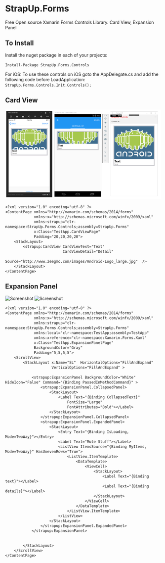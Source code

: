 # StrapUp.Forms
Free Open source Xamarin Forms Controls Library. Card View, Expansion Panel

To Install
------------
Install the nuget package in each of your projects:

`Install-Package StrapUp.Forms.Controls`

For iOS:
To use these controls on iOS goto the AppDelegate.cs and add the following code before LoadApplication:
`StrapUp.Forms.Controls.Init.Controls();`

Card View
----------

![Screenshot](/TestApp/TestApp/Images/CardView.png)

```xaml
<?xml version="1.0" encoding="utf-8" ?>
<ContentPage xmlns="http://xamarin.com/schemas/2014/forms"
             xmlns:x="http://schemas.microsoft.com/winfx/2009/xaml"
             xmlns:strapup="clr-namespace:StrapUp.Forms.Controls;assembly=StrapUp.Forms"
             x:Class="TestApp.CardViewPage"
             Padding="20,20,20,20">
    <StackLayout>
        <strapup:CardView CardViewText="Text" 
                          CardViewDetail="Detail" 
                          Source="http://www.zeegmo.com/images/Android-Logo_large.jpg"  />
    </StackLayout>
</ContentPage>
```

Expansion Panel
----------------

![Screenshot](/TestApp/Images/ExpansionPanelColl.png)
![Screenshot](/TestApp/Images/ExpansionPanelExpanded.png) 

```xaml
<?xml version="1.0" encoding="utf-8" ?>
<ContentPage xmlns="http://xamarin.com/schemas/2014/forms"
             xmlns:x="http://schemas.microsoft.com/winfx/2009/xaml"
             xmlns:strapup="clr-namespace:StrapUp.Forms.Controls;assembly=StrapUp.Forms"
             xmlns:local="clr-namespace:TestApp;assembly=TestApp"
             xmlns:xreference="clr-namespace:Xamarin.Forms.Xaml"
             x:Class="TestApp.ExpansionPanelPage" 
             BackgroundColor="Gray"
             Padding="5,5,5,5">
    <ScrollView>
        <StackLayout x:Name="SL"  HorizontalOptions="FillAndExpand" 
                     VerticalOptions="FillAndExpand" >
            
			<strapup:ExpansionPanel BackgroundColor="White" HideIcon="False" Command="{Binding PassedInMethodCommand}" >
                <strapup:ExpansionPanel.CollapsedPanel>
                    <StackLayout>
                        <Label Text="{Binding CollapsedText}" 
                            FontSize="Large" 
                            FontAttributes="Bold"></Label>
                    </StackLayout>
                </strapup:ExpansionPanel.CollapsedPanel>
                <strapup:ExpansionPanel.ExpandedPanel>
                    <StackLayout>
                        <Entry Text="{Binding IsLoading, Mode=TwoWay}"></Entry>
                        <Label Text="Mote Stuff"></Label>
                        <ListView ItemsSource="{Binding MyItems, Mode=TwoWay}" HasUnevenRows="True">
                            <ListView.ItemTemplate>
                                <DataTemplate>
                                    <ViewCell>
                                        <StackLayout>
                                            <Label Text="{Binding text}"></Label>
                                            <Label Text="{Binding details}"></Label>
                                        </StackLayout>
                                    </ViewCell>
                                </DataTemplate>
                            </ListView.ItemTemplate>
                        </ListView>
                    </StackLayout>
                </strapup:ExpansionPanel.ExpandedPanel>
            </strapup:ExpansionPanel>


        </StackLayout>
    </ScrollView>
</ContentPage>
```
